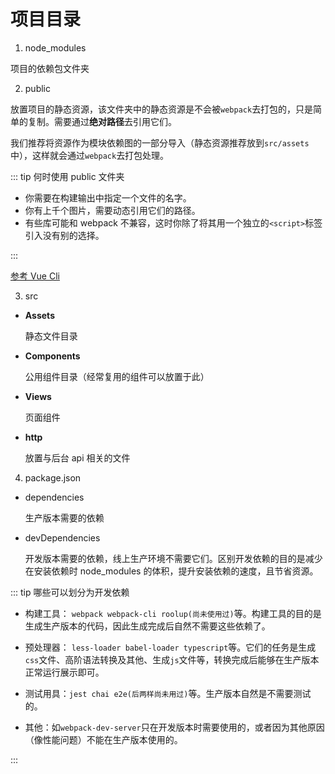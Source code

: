 # 项目目录
1. node_modules

项目的依赖包文件夹

2. public

放置项目的静态资源，该文件夹中的静态资源是不会被`webpack`去打包的，只是简单的复制。需要通过**绝对路径**去引用它们。

我们推荐将资源作为模块依赖图的一部分导入（静态资源推荐放到`src/assets`中），这样就会通过`webpack`去打包处理。

::: tip 何时使用 public 文件夹

- 你需要在构建输出中指定一个文件的名字。
- 你有上千个图片，需要动态引用它们的路径。
- 有些库可能和 webpack 不兼容，这时你除了将其用一个独立的`<script>`标签引入没有别的选择。

:::

[参考 Vue Cli](https://cli.vuejs.org/zh/guide/html-and-static-assets.html#url-%E8%BD%AC%E6%8D%A2%E8%A7%84%E5%88%99)

3. src

- **Assets**

  静态文件目录

- **Components**

  公用组件目录（经常复用的组件可以放置于此）

- **Views**

  页面组件

- **http**

  放置与后台 api 相关的文件

4. package.json

- dependencies

  生产版本需要的依赖

- devDependencies

  开发版本需要的依赖，线上生产环境不需要它们。区别开发依赖的目的是减少在安装依赖时 node_modules 的体积，提升安装依赖的速度，且节省资源。

::: tip 哪些可以划分为开发依赖

- 构建工具：
  `webpack webpack-cli roolup(尚未使用过)`等。构建工具的目的是生成生产版本的代码，因此生成完成后自然不需要这些依赖了。

- 预处理器： `less-loader babel-loader typescript`等。它们的任务是生成`css`文件、高阶语法转换及其他、生成`js`文件等，转换完成后能够在生产版本正常运行展示即可。

- 测试用具：`jest chai e2e(后两样尚未用过)`等。生产版本自然是不需要测试的。

- 其他：如`webpack-dev-server`只在开发版本时需要使用的，或者因为其他原因（像性能问题）不能在生产版本使用的。

:::
